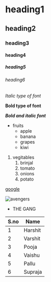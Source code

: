 # heading1
## heading2
### heading3
#### heading4
##### heading5
###### heading6

*Italic type of font*

**Bold type of font**

***Bold and italic font***

* fruits
   *  apple
   *  banana
   *  grapes
   *  kiwi

1. vegitables
    1. brinjal
    2. tomato
    3. onions
    4. potato

[google](https://www.google.co.in/)

![avengers](https://lp-cms-production.imgix.net/news/2019/06/taj-mahal.jpg?format=auto&crop=entropy&fit=crop&h=800&sharp=10&vib=20&w=1200?crop=entropy&fit=crop&h=800&sharp=10&vib=20&w=1200)

* THE GANG

S.no|Name
----|----
1|Harshit
2|Varshit
3|Pooja
4|Vaishu
5|Pallu
6|Supraja

